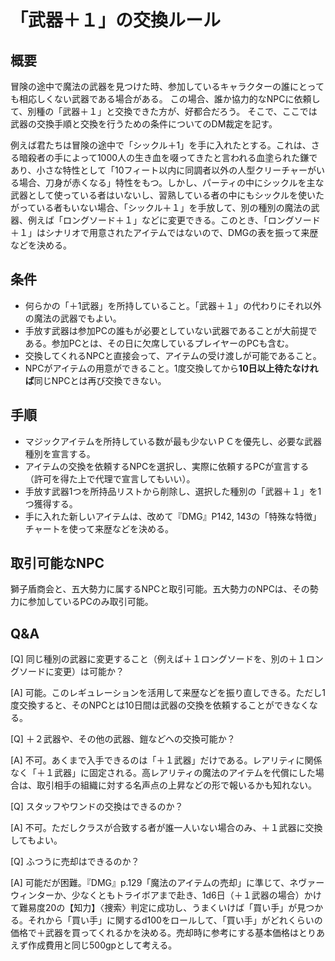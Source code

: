 # 「武器＋１」の交換ルール
## 概要
冒険の途中で魔法の武器を見つけた時、参加しているキャラクターの誰にとっても相応しくない武器である場合がある。
この場合、誰か協力的なNPCに依頼して、別種の「武器＋１」と交換できた方が、好都合だろう。
そこで、ここでは武器の交換手順と交換を行うための条件についてのDM裁定を記す。

例えば君たちは冒険の途中で「シックル＋1」を手に入れたとする。これは、さる暗殺者の手によって1000人の生き血を啜ってきたと言われる血塗られた鎌であり、小さな特性として「10フィート以内に同調者以外の人型クリーチャーがいる場合、刀身が赤くなる」特性をもつ。しかし、パーティの中にシックルを主な武器として使っている者はいないし、習熟している者の中にもシックルを使いたがっている者もいない場合、「シックル＋１」を手放して、別の種別の魔法の武器、例えば「ロングソード＋１」などに変更できる。このとき、「ロングソード＋１」はシナリオで用意されたアイテムではないので、DMGの表を振って来歴などを決める。
## 条件
- 何らかの「＋1武器」を所持していること。「武器＋１」の代わりにそれ以外の魔法の武器でもよい。
- 手放す武器は参加PCの誰もが必要としていない武器であることが大前提である。参加PCとは、その日に欠席しているプレイヤーのPCも含む。
- 交換してくれるNPCと直接会って、アイテムの受け渡しが可能であること。
- NPCがアイテムの用意ができること。1度交換してから<b>10日以上待たなければ</b>同じNPCとは再び交換できない。

## 手順
- マジックアイテムを所持している数が最も少ないＰＣを優先し、必要な武器種別を宣言する。
- アイテムの交換を依頼するNPCを選択し、実際に依頼するPCが宣言する（許可を得た上で代理で宣言してもいい）。
- 手放す武器1つを所持品リストから削除し、選択した種別の「武器＋１」を1つ獲得する。
- 手に入れた新しいアイテムは、改めて『DMG』P142, 143の「特殊な特徴」チャートを使って来歴などを決める。

## 取引可能なNPC
獅子盾商会と、五大勢力に属するNPCと取引可能。五大勢力のNPCは、その勢力に参加しているPCのみ取引可能。

## Q&A
[Q] 同じ種別の武器に変更すること（例えば＋１ロングソードを、別の＋１ロングソードに変更）は可能か？

[A] 可能。このレギュレーションを活用して来歴などを振り直しできる。ただし1度交換すると、そのNPCとは10日間は武器の交換を依頼することができなくなる。


[Q] ＋２武器や、その他の武器、鎧などへの交換可能か？

[A] 不可。あくまで入手できるのは「＋１武器」だけである。レアリティに関係なく「＋１武器」に固定される。高レアリティの魔法のアイテムを代償にした場合は、取引相手の組織に対する名声点の上昇などの形で報いるかも知れない。


[Q] スタッフやワンドの交換はできるのか？

[A] 不可。ただしクラスが合致する者が誰一人いない場合のみ、＋１武器に交換してもよい。


[Q] ふつうに売却はできるのか？

[A] 可能だが困難。『DMG』p.129「魔法のアイテムの売却」に準じて、ネヴァーウィンターか、少なくともトライボアまで赴き、1d6日（＋１武器の場合）かけて難易度20の【知力】〈捜索〉判定に成功し、うまくいけば「買い手」が見つかる。それから「買い手」に関するd100をロールして、「買い手」がどれくらいの価格で＋武器を買ってくれるかを決める。売却時に参考にする基本価格はとりあえず作成費用と同じ500gpとして考える。

